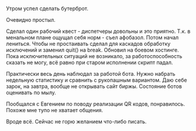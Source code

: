 Утром  успел сделать бутерброт.

Очевидно простыл.

Сделал один рабочий квест - диспетчеры довольны и это приятно.
Т.к. в менальном плане ощущал себя норм - съел афобазол.
Потом начал лениться. Чтобы не простаивать сделал для каскадов обработку исключений и заменил quit() на break.
Обновил на боевом хостинге. Пока исключительных ситуаций не возникало, за работоспособность сказать не могу, всё равно при старом исполнении скрипт падал.

Практически весь день наблюдал за работой бота. Нужно набрать недельную статистику и сравнить с рукопашным вариантом.
Даю себе зарок, на завтра, вообще не открывать сайт биржы. Состояние ботов оценивать по мылу.

Пообщался с Евгением по поводу реализации QR кодов, понравилось. Похоже мне тупо не хватает общения.

Вроде всё. Сейчас не горю желанием что-либо писать.